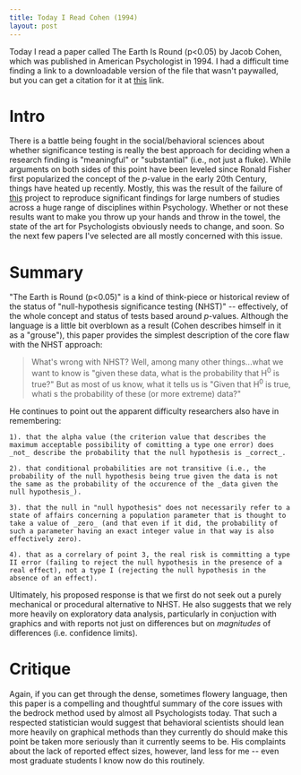 ```yaml
---
title: Today I Read Cohen (1994)
layout: post 
---
```


Today I read a paper called The Earth Is Round (p<0.05) by Jacob Cohen, which was published in American Psychologist in 1994. I had a difficult time finding a link to a downloadable version of the file that wasn't paywalled, but you can get a citation for it at [this](https://scholar.google.com/scholar?q=the+earth+is+round+jacob+cohen&btnG=&hl=en&as_sdt=0%2C22) link.

<!--more-->

# Intro

There is a battle being fought in the social/behavioral sciences about whether significance testing is really the best approach for deciding when a research finding is "meaningful" or "substantial" (i.e., not just a fluke). While arguments on both sides of this point have been leveled since Ronald Fisher first popularized the concept of the _p_-value in the early 20th Century, things have heated up recently. Mostly, this was the result of the failure of [this](https://osf.io/ezcuj/) project to reproduce significant findings for large numbers of studies across a huge range of disciplines within Psychology. Whether or not these results want to make you throw up your hands and throw in the towel, the state of the art for Psychologists obviously needs to change, and soon. So the next few papers I've selected are all mostly concerned with this issue.

# Summary

"The Earth is Round (p<0.05)" is a kind of think-piece or historical review of the status of "null-hypothesis significance testing (NHST)" -- effectively, of the whole concept and status of tests based around _p_-values. Although the language is a little bit overblown as a result (Cohen describes himself in it as a "grouse"), this paper provides the simplest description of the core flaw with the NHST approach:

> What's wrong with NHST? Well, among many other things...what we want to know is "given these data, what is the probability that H<sup>0</sup> is true?" But as most of us know, what it tells us is "Given that H<sup>0</sup> is true, whati s the probability of these (or more extreme) data?"

He continues to point out the apparent difficulty researchers also have in remembering:

	1). that the alpha value (the criterion value that describes the maximum acceptable possibility of comitting a type one error) does _not_ describe the probability that the null hypothesis is _correct_.

	2). that conditional probabilities are not transitive (i.e., the probability of the null hypothesis being true given the data is not the same as the probability of the occurence of the _data given the null hypothesis_).

	3). that the null in "null hypothesis" does not necessarily refer to a state of affairs concerning a population parameter that is thought to take a value of _zero_ (and that even if it did, the probability of such a parameter having an exact integer value in that way is also effectively zero).

	4). that as a correlary of point 3, the real risk is committing a type II error (failing to reject the null hypothesis in the presence of a real effect), not a type I (rejecting the null hypothesis in the absence of an effect).

Ultimately, his proposed response is that we first do not seek out a purely mechanical or procedural alternative to NHST. He also suggests that we rely more heavily on exploratory data analysis, particularly in conjuction with graphics and with reports not just on differences but on _magnitudes_ of differences (i.e. confidence limits).

# Critique

Again, if you can get through the dense, sometimes flowery language, then this paper is a compelling and thoughtful summary of the core issues with the bedrock method used by almost all Psychologists today. That such a respected statistician would suggest that behavioral scientists should lean more heavily on graphical methods than they currently do should make this point be taken more seriously than it currently seems to be. His complaints about the lack of reported effect sizes, however, land less for me -- even most graduate students I know now do this routinely.